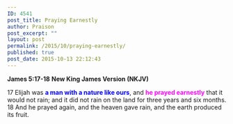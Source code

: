 ```yaml
---
ID: 4541
post_title: Praying Earnestly
author: Praison
post_excerpt: ""
layout: post
permalink: /2015/10/praying-earnestly/
published: true
post_date: 2015-10-13 22:12:43
---
```

<strong>James 5:17-18</strong>
<strong> New King James Version (NKJV)</strong>

17 Elijah was <span style="color: #0000ff;"><strong>a man with a nature like ours</strong></span>, and <span style="color: #ff00ff;"><strong>he prayed earnestly</strong></span> that it would not rain; and it did not rain on the land for three years and six months. 18 And he prayed again, and the heaven gave rain, and the earth produced its fruit.